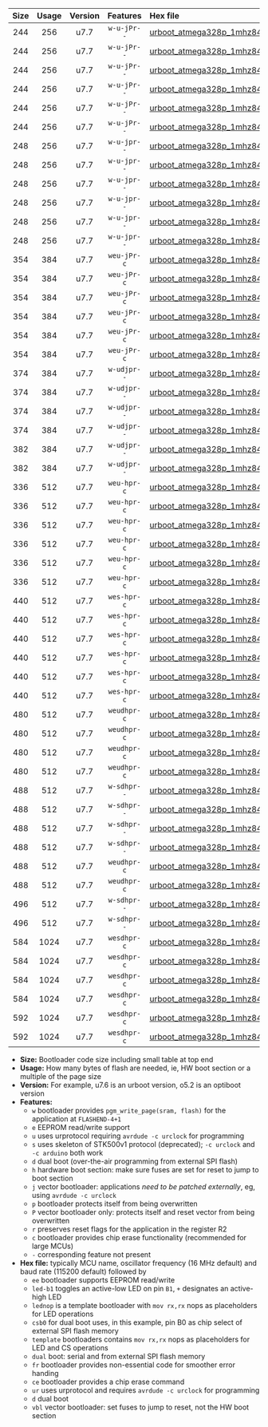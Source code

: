 |Size|Usage|Version|Features|Hex file|
|:-:|:-:|:-:|:-:|:--|
|244|256|u7.7|`w-u-jPr--`|[urboot_atmega328p_1mhz8432_115200bps_led+b1_ur_vbl.hex](https://raw.githubusercontent.com/stefanrueger/urboot.hex/main/mcus/atmega328p/fcpu_1mhz8432/115200_bps/urboot_atmega328p_1mhz8432_115200bps_led+b1_ur_vbl.hex)|
|244|256|u7.7|`w-u-jPr--`|[urboot_atmega328p_1mhz8432_115200bps_led+b5_ur_vbl.hex](https://raw.githubusercontent.com/stefanrueger/urboot.hex/main/mcus/atmega328p/fcpu_1mhz8432/115200_bps/urboot_atmega328p_1mhz8432_115200bps_led+b5_ur_vbl.hex)|
|244|256|u7.7|`w-u-jPr--`|[urboot_atmega328p_1mhz8432_115200bps_led+d5_ur_vbl.hex](https://raw.githubusercontent.com/stefanrueger/urboot.hex/main/mcus/atmega328p/fcpu_1mhz8432/115200_bps/urboot_atmega328p_1mhz8432_115200bps_led+d5_ur_vbl.hex)|
|244|256|u7.7|`w-u-jPr--`|[urboot_atmega328p_1mhz8432_115200bps_led-b1_ur_vbl.hex](https://raw.githubusercontent.com/stefanrueger/urboot.hex/main/mcus/atmega328p/fcpu_1mhz8432/115200_bps/urboot_atmega328p_1mhz8432_115200bps_led-b1_ur_vbl.hex)|
|244|256|u7.7|`w-u-jPr--`|[urboot_atmega328p_1mhz8432_115200bps_led-d5_ur_vbl.hex](https://raw.githubusercontent.com/stefanrueger/urboot.hex/main/mcus/atmega328p/fcpu_1mhz8432/115200_bps/urboot_atmega328p_1mhz8432_115200bps_led-d5_ur_vbl.hex)|
|244|256|u7.7|`w-u-jPr--`|[urboot_atmega328p_1mhz8432_115200bps_lednop_ur_vbl.hex](https://raw.githubusercontent.com/stefanrueger/urboot.hex/main/mcus/atmega328p/fcpu_1mhz8432/115200_bps/urboot_atmega328p_1mhz8432_115200bps_lednop_ur_vbl.hex)|
|248|256|u7.7|`w-u-jpr--`|[urboot_atmega328p_1mhz8432_115200bps_led+b1_fr_ur_vbl.hex](https://raw.githubusercontent.com/stefanrueger/urboot.hex/main/mcus/atmega328p/fcpu_1mhz8432/115200_bps/urboot_atmega328p_1mhz8432_115200bps_led+b1_fr_ur_vbl.hex)|
|248|256|u7.7|`w-u-jpr--`|[urboot_atmega328p_1mhz8432_115200bps_led+b5_fr_ur_vbl.hex](https://raw.githubusercontent.com/stefanrueger/urboot.hex/main/mcus/atmega328p/fcpu_1mhz8432/115200_bps/urboot_atmega328p_1mhz8432_115200bps_led+b5_fr_ur_vbl.hex)|
|248|256|u7.7|`w-u-jpr--`|[urboot_atmega328p_1mhz8432_115200bps_led+d5_fr_ur_vbl.hex](https://raw.githubusercontent.com/stefanrueger/urboot.hex/main/mcus/atmega328p/fcpu_1mhz8432/115200_bps/urboot_atmega328p_1mhz8432_115200bps_led+d5_fr_ur_vbl.hex)|
|248|256|u7.7|`w-u-jpr--`|[urboot_atmega328p_1mhz8432_115200bps_led-b1_fr_ur_vbl.hex](https://raw.githubusercontent.com/stefanrueger/urboot.hex/main/mcus/atmega328p/fcpu_1mhz8432/115200_bps/urboot_atmega328p_1mhz8432_115200bps_led-b1_fr_ur_vbl.hex)|
|248|256|u7.7|`w-u-jpr--`|[urboot_atmega328p_1mhz8432_115200bps_led-d5_fr_ur_vbl.hex](https://raw.githubusercontent.com/stefanrueger/urboot.hex/main/mcus/atmega328p/fcpu_1mhz8432/115200_bps/urboot_atmega328p_1mhz8432_115200bps_led-d5_fr_ur_vbl.hex)|
|248|256|u7.7|`w-u-jpr--`|[urboot_atmega328p_1mhz8432_115200bps_lednop_fr_ur_vbl.hex](https://raw.githubusercontent.com/stefanrueger/urboot.hex/main/mcus/atmega328p/fcpu_1mhz8432/115200_bps/urboot_atmega328p_1mhz8432_115200bps_lednop_fr_ur_vbl.hex)|
|354|384|u7.7|`weu-jPr-c`|[urboot_atmega328p_1mhz8432_115200bps_ee_led+b1_fr_ce_ur_vbl.hex](https://raw.githubusercontent.com/stefanrueger/urboot.hex/main/mcus/atmega328p/fcpu_1mhz8432/115200_bps/urboot_atmega328p_1mhz8432_115200bps_ee_led+b1_fr_ce_ur_vbl.hex)|
|354|384|u7.7|`weu-jPr-c`|[urboot_atmega328p_1mhz8432_115200bps_ee_led+b5_fr_ce_ur_vbl.hex](https://raw.githubusercontent.com/stefanrueger/urboot.hex/main/mcus/atmega328p/fcpu_1mhz8432/115200_bps/urboot_atmega328p_1mhz8432_115200bps_ee_led+b5_fr_ce_ur_vbl.hex)|
|354|384|u7.7|`weu-jPr-c`|[urboot_atmega328p_1mhz8432_115200bps_ee_led+d5_fr_ce_ur_vbl.hex](https://raw.githubusercontent.com/stefanrueger/urboot.hex/main/mcus/atmega328p/fcpu_1mhz8432/115200_bps/urboot_atmega328p_1mhz8432_115200bps_ee_led+d5_fr_ce_ur_vbl.hex)|
|354|384|u7.7|`weu-jPr-c`|[urboot_atmega328p_1mhz8432_115200bps_ee_led-b1_fr_ce_ur_vbl.hex](https://raw.githubusercontent.com/stefanrueger/urboot.hex/main/mcus/atmega328p/fcpu_1mhz8432/115200_bps/urboot_atmega328p_1mhz8432_115200bps_ee_led-b1_fr_ce_ur_vbl.hex)|
|354|384|u7.7|`weu-jPr-c`|[urboot_atmega328p_1mhz8432_115200bps_ee_led-d5_fr_ce_ur_vbl.hex](https://raw.githubusercontent.com/stefanrueger/urboot.hex/main/mcus/atmega328p/fcpu_1mhz8432/115200_bps/urboot_atmega328p_1mhz8432_115200bps_ee_led-d5_fr_ce_ur_vbl.hex)|
|354|384|u7.7|`weu-jPr-c`|[urboot_atmega328p_1mhz8432_115200bps_ee_lednop_fr_ce_ur_vbl.hex](https://raw.githubusercontent.com/stefanrueger/urboot.hex/main/mcus/atmega328p/fcpu_1mhz8432/115200_bps/urboot_atmega328p_1mhz8432_115200bps_ee_lednop_fr_ce_ur_vbl.hex)|
|374|384|u7.7|`w-udjpr--`|[urboot_atmega328p_1mhz8432_115200bps_led+b1_csb0_dual_ur_vbl.hex](https://raw.githubusercontent.com/stefanrueger/urboot.hex/main/mcus/atmega328p/fcpu_1mhz8432/115200_bps/urboot_atmega328p_1mhz8432_115200bps_led+b1_csb0_dual_ur_vbl.hex)|
|374|384|u7.7|`w-udjpr--`|[urboot_atmega328p_1mhz8432_115200bps_led+d5_csb0_dual_ur_vbl.hex](https://raw.githubusercontent.com/stefanrueger/urboot.hex/main/mcus/atmega328p/fcpu_1mhz8432/115200_bps/urboot_atmega328p_1mhz8432_115200bps_led+d5_csb0_dual_ur_vbl.hex)|
|374|384|u7.7|`w-udjpr--`|[urboot_atmega328p_1mhz8432_115200bps_led-b1_csb0_dual_ur_vbl.hex](https://raw.githubusercontent.com/stefanrueger/urboot.hex/main/mcus/atmega328p/fcpu_1mhz8432/115200_bps/urboot_atmega328p_1mhz8432_115200bps_led-b1_csb0_dual_ur_vbl.hex)|
|374|384|u7.7|`w-udjpr--`|[urboot_atmega328p_1mhz8432_115200bps_led-d5_csb0_dual_ur_vbl.hex](https://raw.githubusercontent.com/stefanrueger/urboot.hex/main/mcus/atmega328p/fcpu_1mhz8432/115200_bps/urboot_atmega328p_1mhz8432_115200bps_led-d5_csb0_dual_ur_vbl.hex)|
|382|384|u7.7|`w-udjpr--`|[urboot_atmega328p_1mhz8432_115200bps_led+b1_csd5_dual_ur_vbl.hex](https://raw.githubusercontent.com/stefanrueger/urboot.hex/main/mcus/atmega328p/fcpu_1mhz8432/115200_bps/urboot_atmega328p_1mhz8432_115200bps_led+b1_csd5_dual_ur_vbl.hex)|
|382|384|u7.7|`w-udjpr--`|[urboot_atmega328p_1mhz8432_115200bps_template_dual_ur_vbl.hex](https://raw.githubusercontent.com/stefanrueger/urboot.hex/main/mcus/atmega328p/fcpu_1mhz8432/115200_bps/urboot_atmega328p_1mhz8432_115200bps_template_dual_ur_vbl.hex)|
|336|512|u7.7|`weu-hpr-c`|[urboot_atmega328p_1mhz8432_115200bps_ee_led+b1_fr_ce_ur.hex](https://raw.githubusercontent.com/stefanrueger/urboot.hex/main/mcus/atmega328p/fcpu_1mhz8432/115200_bps/urboot_atmega328p_1mhz8432_115200bps_ee_led+b1_fr_ce_ur.hex)|
|336|512|u7.7|`weu-hpr-c`|[urboot_atmega328p_1mhz8432_115200bps_ee_led+b5_fr_ce_ur.hex](https://raw.githubusercontent.com/stefanrueger/urboot.hex/main/mcus/atmega328p/fcpu_1mhz8432/115200_bps/urboot_atmega328p_1mhz8432_115200bps_ee_led+b5_fr_ce_ur.hex)|
|336|512|u7.7|`weu-hpr-c`|[urboot_atmega328p_1mhz8432_115200bps_ee_led+d5_fr_ce_ur.hex](https://raw.githubusercontent.com/stefanrueger/urboot.hex/main/mcus/atmega328p/fcpu_1mhz8432/115200_bps/urboot_atmega328p_1mhz8432_115200bps_ee_led+d5_fr_ce_ur.hex)|
|336|512|u7.7|`weu-hpr-c`|[urboot_atmega328p_1mhz8432_115200bps_ee_led-b1_fr_ce_ur.hex](https://raw.githubusercontent.com/stefanrueger/urboot.hex/main/mcus/atmega328p/fcpu_1mhz8432/115200_bps/urboot_atmega328p_1mhz8432_115200bps_ee_led-b1_fr_ce_ur.hex)|
|336|512|u7.7|`weu-hpr-c`|[urboot_atmega328p_1mhz8432_115200bps_ee_led-d5_fr_ce_ur.hex](https://raw.githubusercontent.com/stefanrueger/urboot.hex/main/mcus/atmega328p/fcpu_1mhz8432/115200_bps/urboot_atmega328p_1mhz8432_115200bps_ee_led-d5_fr_ce_ur.hex)|
|336|512|u7.7|`weu-hpr-c`|[urboot_atmega328p_1mhz8432_115200bps_ee_lednop_fr_ce_ur.hex](https://raw.githubusercontent.com/stefanrueger/urboot.hex/main/mcus/atmega328p/fcpu_1mhz8432/115200_bps/urboot_atmega328p_1mhz8432_115200bps_ee_lednop_fr_ce_ur.hex)|
|440|512|u7.7|`wes-hpr-c`|[urboot_atmega328p_1mhz8432_115200bps_ee_led+b1_fr_ce.hex](https://raw.githubusercontent.com/stefanrueger/urboot.hex/main/mcus/atmega328p/fcpu_1mhz8432/115200_bps/urboot_atmega328p_1mhz8432_115200bps_ee_led+b1_fr_ce.hex)|
|440|512|u7.7|`wes-hpr-c`|[urboot_atmega328p_1mhz8432_115200bps_ee_led+b5_fr_ce.hex](https://raw.githubusercontent.com/stefanrueger/urboot.hex/main/mcus/atmega328p/fcpu_1mhz8432/115200_bps/urboot_atmega328p_1mhz8432_115200bps_ee_led+b5_fr_ce.hex)|
|440|512|u7.7|`wes-hpr-c`|[urboot_atmega328p_1mhz8432_115200bps_ee_led+d5_fr_ce.hex](https://raw.githubusercontent.com/stefanrueger/urboot.hex/main/mcus/atmega328p/fcpu_1mhz8432/115200_bps/urboot_atmega328p_1mhz8432_115200bps_ee_led+d5_fr_ce.hex)|
|440|512|u7.7|`wes-hpr-c`|[urboot_atmega328p_1mhz8432_115200bps_ee_led-b1_fr_ce.hex](https://raw.githubusercontent.com/stefanrueger/urboot.hex/main/mcus/atmega328p/fcpu_1mhz8432/115200_bps/urboot_atmega328p_1mhz8432_115200bps_ee_led-b1_fr_ce.hex)|
|440|512|u7.7|`wes-hpr-c`|[urboot_atmega328p_1mhz8432_115200bps_ee_led-d5_fr_ce.hex](https://raw.githubusercontent.com/stefanrueger/urboot.hex/main/mcus/atmega328p/fcpu_1mhz8432/115200_bps/urboot_atmega328p_1mhz8432_115200bps_ee_led-d5_fr_ce.hex)|
|440|512|u7.7|`wes-hpr-c`|[urboot_atmega328p_1mhz8432_115200bps_ee_lednop_fr_ce.hex](https://raw.githubusercontent.com/stefanrueger/urboot.hex/main/mcus/atmega328p/fcpu_1mhz8432/115200_bps/urboot_atmega328p_1mhz8432_115200bps_ee_lednop_fr_ce.hex)|
|480|512|u7.7|`weudhpr-c`|[urboot_atmega328p_1mhz8432_115200bps_ee_led+b1_csb0_dual_fr_ce_ur.hex](https://raw.githubusercontent.com/stefanrueger/urboot.hex/main/mcus/atmega328p/fcpu_1mhz8432/115200_bps/urboot_atmega328p_1mhz8432_115200bps_ee_led+b1_csb0_dual_fr_ce_ur.hex)|
|480|512|u7.7|`weudhpr-c`|[urboot_atmega328p_1mhz8432_115200bps_ee_led+d5_csb0_dual_fr_ce_ur.hex](https://raw.githubusercontent.com/stefanrueger/urboot.hex/main/mcus/atmega328p/fcpu_1mhz8432/115200_bps/urboot_atmega328p_1mhz8432_115200bps_ee_led+d5_csb0_dual_fr_ce_ur.hex)|
|480|512|u7.7|`weudhpr-c`|[urboot_atmega328p_1mhz8432_115200bps_ee_led-b1_csb0_dual_fr_ce_ur.hex](https://raw.githubusercontent.com/stefanrueger/urboot.hex/main/mcus/atmega328p/fcpu_1mhz8432/115200_bps/urboot_atmega328p_1mhz8432_115200bps_ee_led-b1_csb0_dual_fr_ce_ur.hex)|
|480|512|u7.7|`weudhpr-c`|[urboot_atmega328p_1mhz8432_115200bps_ee_led-d5_csb0_dual_fr_ce_ur.hex](https://raw.githubusercontent.com/stefanrueger/urboot.hex/main/mcus/atmega328p/fcpu_1mhz8432/115200_bps/urboot_atmega328p_1mhz8432_115200bps_ee_led-d5_csb0_dual_fr_ce_ur.hex)|
|488|512|u7.7|`w-sdhpr--`|[urboot_atmega328p_1mhz8432_115200bps_led+b1_csb0_dual_fr.hex](https://raw.githubusercontent.com/stefanrueger/urboot.hex/main/mcus/atmega328p/fcpu_1mhz8432/115200_bps/urboot_atmega328p_1mhz8432_115200bps_led+b1_csb0_dual_fr.hex)|
|488|512|u7.7|`w-sdhpr--`|[urboot_atmega328p_1mhz8432_115200bps_led+d5_csb0_dual_fr.hex](https://raw.githubusercontent.com/stefanrueger/urboot.hex/main/mcus/atmega328p/fcpu_1mhz8432/115200_bps/urboot_atmega328p_1mhz8432_115200bps_led+d5_csb0_dual_fr.hex)|
|488|512|u7.7|`w-sdhpr--`|[urboot_atmega328p_1mhz8432_115200bps_led-b1_csb0_dual_fr.hex](https://raw.githubusercontent.com/stefanrueger/urboot.hex/main/mcus/atmega328p/fcpu_1mhz8432/115200_bps/urboot_atmega328p_1mhz8432_115200bps_led-b1_csb0_dual_fr.hex)|
|488|512|u7.7|`w-sdhpr--`|[urboot_atmega328p_1mhz8432_115200bps_led-d5_csb0_dual_fr.hex](https://raw.githubusercontent.com/stefanrueger/urboot.hex/main/mcus/atmega328p/fcpu_1mhz8432/115200_bps/urboot_atmega328p_1mhz8432_115200bps_led-d5_csb0_dual_fr.hex)|
|488|512|u7.7|`weudhpr-c`|[urboot_atmega328p_1mhz8432_115200bps_ee_led+b1_csd5_dual_fr_ce_ur.hex](https://raw.githubusercontent.com/stefanrueger/urboot.hex/main/mcus/atmega328p/fcpu_1mhz8432/115200_bps/urboot_atmega328p_1mhz8432_115200bps_ee_led+b1_csd5_dual_fr_ce_ur.hex)|
|488|512|u7.7|`weudhpr-c`|[urboot_atmega328p_1mhz8432_115200bps_ee_template_dual_fr_ce_ur.hex](https://raw.githubusercontent.com/stefanrueger/urboot.hex/main/mcus/atmega328p/fcpu_1mhz8432/115200_bps/urboot_atmega328p_1mhz8432_115200bps_ee_template_dual_fr_ce_ur.hex)|
|496|512|u7.7|`w-sdhpr--`|[urboot_atmega328p_1mhz8432_115200bps_led+b1_csd5_dual_fr.hex](https://raw.githubusercontent.com/stefanrueger/urboot.hex/main/mcus/atmega328p/fcpu_1mhz8432/115200_bps/urboot_atmega328p_1mhz8432_115200bps_led+b1_csd5_dual_fr.hex)|
|496|512|u7.7|`w-sdhpr--`|[urboot_atmega328p_1mhz8432_115200bps_template_dual_fr.hex](https://raw.githubusercontent.com/stefanrueger/urboot.hex/main/mcus/atmega328p/fcpu_1mhz8432/115200_bps/urboot_atmega328p_1mhz8432_115200bps_template_dual_fr.hex)|
|584|1024|u7.7|`wesdhpr-c`|[urboot_atmega328p_1mhz8432_115200bps_ee_led+b1_csb0_dual_fr_ce.hex](https://raw.githubusercontent.com/stefanrueger/urboot.hex/main/mcus/atmega328p/fcpu_1mhz8432/115200_bps/urboot_atmega328p_1mhz8432_115200bps_ee_led+b1_csb0_dual_fr_ce.hex)|
|584|1024|u7.7|`wesdhpr-c`|[urboot_atmega328p_1mhz8432_115200bps_ee_led+d5_csb0_dual_fr_ce.hex](https://raw.githubusercontent.com/stefanrueger/urboot.hex/main/mcus/atmega328p/fcpu_1mhz8432/115200_bps/urboot_atmega328p_1mhz8432_115200bps_ee_led+d5_csb0_dual_fr_ce.hex)|
|584|1024|u7.7|`wesdhpr-c`|[urboot_atmega328p_1mhz8432_115200bps_ee_led-b1_csb0_dual_fr_ce.hex](https://raw.githubusercontent.com/stefanrueger/urboot.hex/main/mcus/atmega328p/fcpu_1mhz8432/115200_bps/urboot_atmega328p_1mhz8432_115200bps_ee_led-b1_csb0_dual_fr_ce.hex)|
|584|1024|u7.7|`wesdhpr-c`|[urboot_atmega328p_1mhz8432_115200bps_ee_led-d5_csb0_dual_fr_ce.hex](https://raw.githubusercontent.com/stefanrueger/urboot.hex/main/mcus/atmega328p/fcpu_1mhz8432/115200_bps/urboot_atmega328p_1mhz8432_115200bps_ee_led-d5_csb0_dual_fr_ce.hex)|
|592|1024|u7.7|`wesdhpr-c`|[urboot_atmega328p_1mhz8432_115200bps_ee_led+b1_csd5_dual_fr_ce.hex](https://raw.githubusercontent.com/stefanrueger/urboot.hex/main/mcus/atmega328p/fcpu_1mhz8432/115200_bps/urboot_atmega328p_1mhz8432_115200bps_ee_led+b1_csd5_dual_fr_ce.hex)|
|592|1024|u7.7|`wesdhpr-c`|[urboot_atmega328p_1mhz8432_115200bps_ee_template_dual_fr_ce.hex](https://raw.githubusercontent.com/stefanrueger/urboot.hex/main/mcus/atmega328p/fcpu_1mhz8432/115200_bps/urboot_atmega328p_1mhz8432_115200bps_ee_template_dual_fr_ce.hex)|

- **Size:** Bootloader code size including small table at top end
- **Usage:** How many bytes of flash are needed, ie, HW boot section or a multiple of the page size
- **Version:** For example, u7.6 is an urboot version, o5.2 is an optiboot version
- **Features:**
  + `w` bootloader provides `pgm_write_page(sram, flash)` for the application at `FLASHEND-4+1`
  + `e` EEPROM read/write support
  + `u` uses urprotocol requiring `avrdude -c urclock` for programming
  + `s` uses skeleton of STK500v1 protocol (deprecated); `-c urclock` and `-c arduino` both work
  + `d` dual boot (over-the-air programming from external SPI flash)
  + `h` hardware boot section: make sure fuses are set for reset to jump to boot section
  + `j` vector bootloader: applications *need to be patched externally*, eg, using `avrdude -c urclock`
  + `p` bootloader protects itself from being overwritten
  + `P` vector bootloader only: protects itself and reset vector from being overwritten
  + `r` preserves reset flags for the application in the register R2
  + `c` bootloader provides chip erase functionality (recommended for large MCUs)
  + `-` corresponding feature not present
- **Hex file:** typically MCU name, oscillator frequency (16 MHz default) and baud rate (115200 default) followed by
  + `ee` bootloader supports EEPROM read/write
  + `led-b1` toggles an active-low LED on pin `B1`, `+` designates an active-high LED
  + `lednop` is a template bootloader with `mov rx,rx` nops as placeholders for LED operations
  + `csb0` for dual boot uses, in this example, pin B0 as chip select of external SPI flash memory
  + `template` bootloaders contains `mov rx,rx` nops as placeholders for LED and CS operations
  + `dual` boot: serial and from external SPI flash memory
  + `fr` bootloader provides non-essential code for smoother error handing
  + `ce` bootloader provides a chip erase command
  + `ur` uses urprotocol and requires `avrdude -c urclock` for programming
  + `d` dual boot
  + `vbl` vector bootloader: set fuses to jump to reset, not the HW boot section
